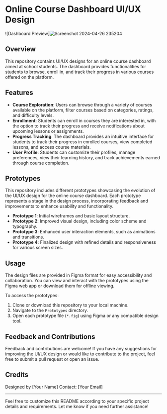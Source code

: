 
# Online Course Dashboard UI/UX Design

![Dashboard Preview]![Screenshot 2024-04-26 235204](https://github.com/Indranil102/Academy-dashboard-ui/assets/115712973/487071cd-1a95-4859-83b0-c1dfc0613527)


## Overview
This repository contains UI/UX designs for an online course dashboard aimed at school students. The dashboard provides functionalities for students to browse, enroll in, and track their progress in various courses offered on the platform.

## Features
- **Course Exploration**: Users can browse through a variety of courses available on the platform, filter courses based on categories, ratings, and difficulty levels.
- **Enrollment**: Students can enroll in courses they are interested in, with the option to track their progress and receive notifications about upcoming lessons or assignments.
- **Progress Tracking**: The dashboard provides an intuitive interface for students to track their progress in enrolled courses, view completed lessons, and access course materials.
- **User Profile**: Students can customize their profiles, manage preferences, view their learning history, and track achievements earned through course completion.

## Prototypes
This repository includes different prototypes showcasing the evolution of the UI/UX design for the online course dashboard. Each prototype represents a stage in the design process, incorporating feedback and improvements to enhance usability and functionality.

- **Prototype 1**: Initial wireframes and basic layout structure.
- **Prototype 2**: Improved visual design, including color scheme and typography.
- **Prototype 3**: Enhanced user interaction elements, such as animations and transitions.
- **Prototype 4**: Finalized design with refined details and responsiveness for various screen sizes.

## Usage
The design files are provided in Figma format for easy accessibility and collaboration. You can view and interact with the prototypes using the Figma web app or download them for offline viewing.

To access the prototypes:
1. Clone or download this repository to your local machine.
2. Navigate to the `Prototypes` directory.
3. Open each prototype file (`*.fig`) using Figma or any compatible design tool.

## Feedback and Contributions
Feedback and contributions are welcome! If you have any suggestions for improving the UI/UX design or would like to contribute to the project, feel free to submit a pull request or open an issue.

## Credits
Designed by [Your Name]
Contact: [Your Email]

---

Feel free to customize this README according to your specific project details and requirements. Let me know if you need further assistance!
